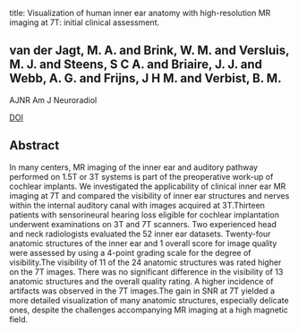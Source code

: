 title: Visualization of human inner ear anatomy with high-resolution MR imaging at 7T: initial clinical assessment.

## van der Jagt, M. A. and Brink, W. M. and Versluis, M. J. and Steens, S C A. and Briaire, J. J. and Webb, A. G. and Frijns, J H M. and Verbist, B. M.
AJNR Am J Neuroradiol

<a href="https://doi.org/10.3174/ajnr.A4084">DOI</a>

## Abstract
In many centers, MR imaging of the inner ear and auditory pathway performed on 1.5T or 3T systems is part of the preoperative work-up of cochlear implants. We investigated the applicability of clinical inner ear MR imaging at 7T and compared the visibility of inner ear structures and nerves within the internal auditory canal with images acquired at 3T.Thirteen patients with sensorineural hearing loss eligible for cochlear implantation underwent examinations on 3T and 7T scanners. Two experienced head and neck radiologists evaluated the 52 inner ear datasets. Twenty-four anatomic structures of the inner ear and 1 overall score for image quality were assessed by using a 4-point grading scale for the degree of visibility.The visibility of 11 of the 24 anatomic structures was rated higher on the 7T images. There was no significant difference in the visibility of 13 anatomic structures and the overall quality rating. A higher incidence of artifacts was observed in the 7T images.The gain in SNR at 7T yielded a more detailed visualization of many anatomic structures, especially delicate ones, despite the challenges accompanying MR imaging at a high magnetic field.


